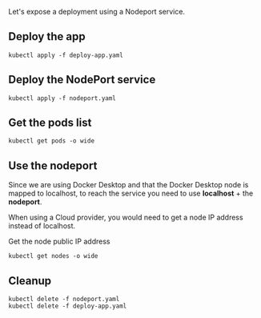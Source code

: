 Let's expose a deployment using a Nodeport service.

## Deploy the app

    kubectl apply -f deploy-app.yaml

## Deploy the NodePort service

    kubectl apply -f nodeport.yaml

## Get the pods list

    kubectl get pods -o wide

## Use the nodeport

Since we are using Docker Desktop and that the Docker Desktop node is mapped to localhost, to reach the service you need to use **localhost** + the **nodeport**.

When using a Cloud provider, you would need to get a node IP address instead of localhost.

Get the node public IP address

    kubectl get nodes -o wide

## Cleanup

    kubectl delete -f nodeport.yaml
    kubectl delete -f deploy-app.yaml
